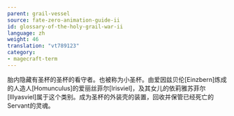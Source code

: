 ```yaml
---
parent: grail-vessel
source: fate-zero-animation-guide-ii
id: glossary-of-the-holy-grail-war-ii
language: zh
weight: 46
translation: "vt789123"
category:
- magecraft-term
---
```


胎内隐藏有圣杯的圣杯的看守者。也被称为小圣杯。由爱因兹贝伦[Einzbern]炼成的人造人[Homunculus]的爱丽丝菲尔[Irisviel]，及其女儿的依莉雅苏菲尔[Illyasviel]属于这个类别。成为圣杯的外装壳的装置，回收并保管已经死亡的Servant的灵魂。
